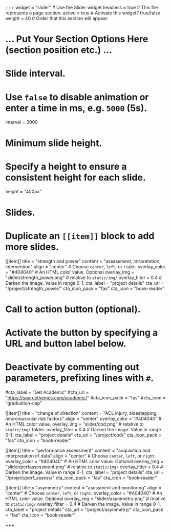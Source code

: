 +++
widget = "slider"  # Use the Slider widget
headless = true  # This file represents a page section.
active = true  # Activate this widget? true/false
weight = 40  # Order that this section will appear.

# ... Put Your Section Options Here (section position etc.) ...

# Slide interval.
# Use `false` to disable animation or enter a time in ms, e.g. `5000` (5s).
interval = 3000

# Minimum slide height.
# Specify a height to ensure a consistent height for each slide.
height = "400px"

# Slides.
# Duplicate an `[[item]]` block to add more slides.
[[item]]
  title = "strength and power"
  content = "assessment, intrpretation, intervention"
  align = "center"  # Choose `center`, `left`, or `right`.
  overlay_color = "#404040"  # An HTML color value. Optional
  overlay_img = "slider/strength_power.png"  # relative to `static/img/`
  overlay_filter = 0.4  # Darken the image. Value in range 0-1.
  cta_label = "project details"
  cta_url = "/project/strength_power/"
  cta_icon_pack = "fas"
  cta_icon = "book-reader"

  # Call to action button (optional).
  #   Activate the button by specifying a URL and button label below.
  #   Deactivate by commenting out parameters, prefixing lines with `#`.
  #cta_label = "Get Academic"
  #cta_url = "https://sourcethemes.com/academic/"
  #cta_icon_pack = "fas"
  #cta_icon = "graduation-cap"

[[item]]
  title = "change of direction"
  content = "ACL injury, sidestepping, neuromuscular risk factors"
  align = "center"
  overlay_color = "#404040"  # An HTML color value.
  overlay_img = "slider/cod.png"  # relative to `static/img/` folder.
  overlay_filter = 0.4  # Darken the image. Value in range 0-1.
  cta_label = "project details"
  cta_url = "/project/cod/"
  cta_icon_pack = "fas"
  cta_icon = "book-reader" 
  

[[item]]
  title = "performance assessment"
  content = "acquisition and interpretation of data"
  align = "center"  # Choose `center`, `left`, or `right`.
  overlay_color = "#404040"  # An HTML color value. Optional
  overlay_img = "slider/perfassessment.png"  # relative to `static/img/`
  overlay_filter = 0.4  # Darken the image. Value in range 0-1.
  cta_label = "project details"
  cta_url = "/project/perf_assess/"
  cta_icon_pack = "fas"
  cta_icon = "book-reader"


[[item]]
  title = "asymmetry"
  content = "asessment and monitoring"
  align = "center"  # Choose `center`, `left`, or `right`.
  overlay_color = "#404040"  # An HTML color value. Optional
  overlay_img = "slider/asymmetry.png"  # relative to `static/img/`
  overlay_filter = 0.4  # Darken the image. Value in range 0-1.
  cta_label = "project details"
  cta_url = "/project/asymmetry/"
  cta_icon_pack = "fas"
  cta_icon = "book-reader"  

+++
